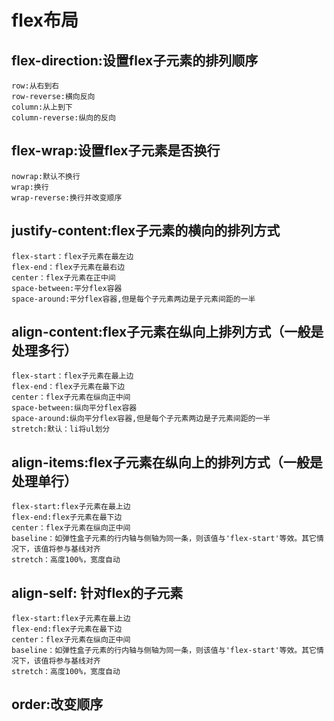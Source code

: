 # flex布局
## flex-direction:设置flex子元素的排列顺序
	row:从右到右
	row-reverse:横向反向
	column:从上到下
	column-reverse:纵向的反向

##	flex-wrap:设置flex子元素是否换行
	nowrap:默认不换行
	wrap:换行
	wrap-reverse:换行并改变顺序

##	justify-content:flex子元素的横向的排列方式
	flex-start：flex子元素在最左边
	flex-end：flex子元素在最右边
	center：flex子元素在正中间
	space-between:平分flex容器
	space-around:平分flex容器,但是每个子元素两边是子元素间距的一半

##	align-content:flex子元素在纵向上排列方式（一般是处理多行）
	flex-start：flex子元素在最上边
	flex-end：flex子元素在最下边
	center：flex子元素在纵向正中间
	space-between:纵向平分flex容器
	space-around:纵向平分flex容器,但是每个子元素两边是子元素间距的一半
	stretch:默认：li将ul划分
		
##	align-items:flex子元素在纵向上的排列方式（一般是处理单行）
	flex-start:flex子元素在最上边
	flex-end:flex子元素在最下边
	center：flex子元素在纵向正中间
	baseline：如弹性盒子元素的行内轴与侧轴为同一条，则该值与'flex-start'等效。其它情况下，该值将参与基线对齐
	stretch：高度100%，宽度自动
 
##  align-self: 针对flex的子元素
	flex-start:flex子元素在最上边
	flex-end:flex子元素在最下边
	center：flex子元素在纵向正中间
	baseline：如弹性盒子元素的行内轴与侧轴为同一条，则该值与'flex-start'等效。其它情况下，该值将参与基线对齐
	stretch：高度100%，宽度自动

##	order:改变顺序
